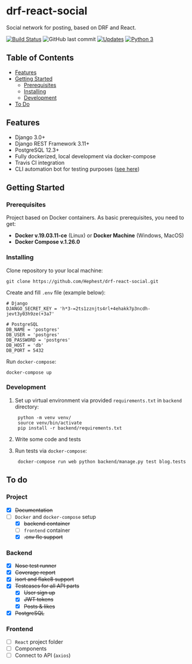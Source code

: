 # drf-react-social

Social network for posting, based on DRF and React.

[![Build Status](https://travis-ci.org/Hephest/drf-react-social.svg?branch=master)](https://travis-ci.org/Hephest/drf-react-social)
![GitHub last commit](https://img.shields.io/github/last-commit/Hephest/drf-react-social)
[![Updates](https://pyup.io/repos/github/Hephest/drf-react-social/shield.svg)](https://pyup.io/repos/github/Hephest/drf-react-social/)
[![Python 3](https://pyup.io/repos/github/Hephest/drf-react-social/python-3-shield.svg)](https://pyup.io/repos/github/Hephest/drf-react-social/)

## Table of Contents

- [Features](#features)
- [Getting Started](#getting-started)
    - [Prerequisites](#prerequisites)
    - [Installing](#installing)
    - [Development](#development)
- [To Do](#to-do)

## Features

- Django 3.0+
- Django REST Framework 3.11+
- PostgreSQL 12.3+
- Fully dockerized, local development via docker-compose
- Travis CI integration
- CLI automation bot for testing purposes ([see here](bot/README.md))

## Getting Started

### Prerequisites

Project based on Docker containers. As basic prerequisites, you need to get:

- **Docker v.19.03.11-ce** (Linux) or **Docker Machine** (Windows, MacOS)
- **Docker Compose v.1.26.0**

### Installing

Clone repository to your local machine:

    git clone https://github.com/Hephest/drf-react-social.git
    
Create and fill `.env` file (example below):

```.env
# Django
DJANGO_SECRET_KEY = 'h*3-=2ts1zznjts4rl+4ehakk7p3ncdh-jevt3y03h9ze(+3a7'

# PostgreSQL
DB_NAME = 'postgres'
DB_USER = 'postgres'
DB_PASSWORD = 'postgres'
DB_HOST = 'db'
DB_PORT = 5432
```

Run `docker-compose`:

    docker-compose up

### Development

1. Set up virtual environment via provided `requirements.txt` in `backend` directory:
    
        python -m venv venv/
        source venv/bin/activate
        pip install -r backend/requirements.txt

2. Write some code and tests
3. Run tests via `docker-compose`:

        docker-compose run web python backend/manage.py test blog.tests

## To do

### Project
- [x] ~~Documentation~~
- [ ] `Docker` and `docker-compose` setup
    - [x] ~~backend container~~
    - [ ] `frontend` container
    - [x] ~~.env fle support~~

### Backend
- [x] ~~Nose test runner~~
- [x] ~~Coverage report~~
- [x] ~~isort and flake8 support~~
- [x] ~~Testcases for all API parts~~
    - [x] ~~User sign up~~
    - [x] ~~JWT tokens~~
    - [x] ~~Posts & likes~~
- [x] ~~PostgreSQL~~

### Frontend
- [ ] `React` project folder
- [ ] Components
- [ ] Connect to API (`axios`)